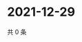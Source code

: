 # 2021-12-29

共 0 条

<!-- BEGIN WEIBO -->
<!-- 最后更新时间 Wed Dec 29 2021 11:11:52 GMT+0800 (China Standard Time) -->

<!-- END WEIBO -->
